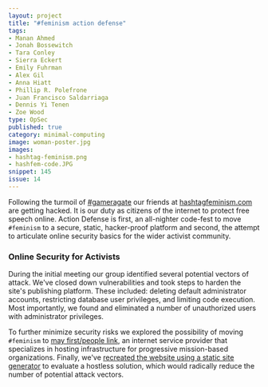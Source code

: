 ```yaml
---
layout: project
title: "#feminism action defense"
tags:
- Manan Ahmed
- Jonah Bossewitch
- Tara Conley
- Sierra Eckert
- Emily Fuhrman
- Alex Gil
- Anna Hiatt
- Phillip R. Polefrone
- Juan Francisco Saldarriaga
- Dennis Yi Tenen
- Zoe Wood
type: OpSec
published: true
category: minimal-computing
image: woman-poster.jpg
images:
- hashtag-feminism.png
- hashfem-code.JPG
snippet: 145
issue: 14
---
```


Following the turmoil of [#gameragate](http://en.wikipedia.org/wiki/Gamergate_controversy) our friends at [hashtagfeminism.com](http://www.hashtagfeminism.com) are getting hacked. It is our duty as citizens of the internet to protect free speech online. Action Defense is first, an all-nighter code-fest to move `#feminism` to a secure, static, hacker-proof platform and second, the attempt to articulate online security basics for the wider activist community.

### Online Security for Activists

During the initial meeting our group identified several potential vectors of
attack. We've closed down vulnerabilities and took steps to harden the site's
publishing platform. These included: deleting default administrator accounts,
restricting database user privileges, and limiting code execution. Most
importantly, we found and eliminated a number of unauthorized users with
administrator privileges.

To further minimize security risks we explored the possibility of moving
`#feminism` to [may first/people link](https://mayfirst.org/hosting), an
internet service provider that specializes in hosting infrastructure for
progressive mission-based organizations. Finally, we've [recreated the website
using a static site generator](http://xpmethod.plaintext.in/action-defense/)
to evaluate a hostless solution, which would radically reduce the number of
potential attack vectors.
